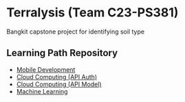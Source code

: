 # Terralysis (Team C23-PS381)
Bangkit capstone project for identifying soil type

## Learning Path Repository
- [Mobile Development](https://github.com/Joviar27/Terralysis-Android "Terralysis-Android")
- [Cloud Computing (API Auth)](https://github.com/muhfirdaus08/Terralysis_API_User)
- [Cloud Computing (API Model)](https://github.com/muhfirdaus08/Terralysis_API_Model "Terralysis-API-Model")
- [Machine Learning](https://github.com/alifia25/machine_learning_capstone "Terralysis-ML")
